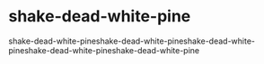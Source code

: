 # shake-dead-white-pine
shake-dead-white-pineshake-dead-white-pineshake-dead-white-pineshake-dead-white-pineshake-dead-white-pine
